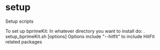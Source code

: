 setup
=====

Setup scripts

To set up bprimeKit:
	In whatever directory you want to install do:
		. setup_bprimeKit.sh [options]
	Options include "--hitfit" to include HitFit related packages
